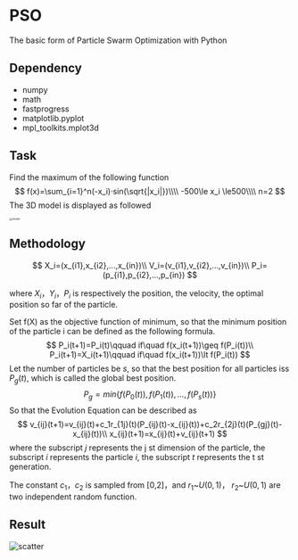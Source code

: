 # PSO

The basic form of Particle Swarm Optimization with Python

## Dependency

- numpy
- math
- fastprogress
- matplotlib.pyplot
- mpl_toolkits.mplot3d

## Task

Find the maximum of the following function
$$
f(x)=\sum_{i=1}^n(-x_i)·sin(\sqrt{|x_i|})\\\\
-500\le x_i \le500\\\\
n=2
$$
The 3D model is displayed as followed

<img src="http://typora-jackeymiao.oss-cn-beijing.aliyuncs.com/img/model.png" alt="model" style="zoom: 33%;" />

## Methodology

$$
X_i=(x_{i1},x_{i2},...,x_{in})\\
V_i=(v_{i1},v_{i2},...,v_{in})\\
P_i=(p_{i1},p_{i2},...,p_{in})
$$

where $X_i$，$Y_i$，$P_i$ is respectively the position, the velocity, the optimal position so far of the particle.

Set f(X) as the objective function of minimum, so that the minimum position of the particle i can be defined as the following formula.
$$
P_i(t+1)=P_i(t)\qquad if\quad f(x_i(t+1))\geq f(P_i(t))\\
P_i(t+1)=X_i(t+1)\qquad if\quad f(x_i(t+1))\lt f(P_i(t))
$$
Let the number of particles be $s$, so that the best position for all particles iss $P_g(t)$, which is called the global best position.
$$
P_g=min\{f(P_0(t)),f(P_1(t)),...,f(P_s(t))\}
$$
So that the Evolution Equation can be described as
$$
v_{ij}(t+1)=v_{ij}(t)+c_1r_{1j}(t)(P_{ij}(t)-x_{ij}(t))+c_2r_{2j}(t)(P_{gj}(t)-x_{ij}(t))\\
x_{ij}(t+1)=x_{ij}(t)+v_{ij}(t+1)
$$
where the subscript $j$ represents the j st dimension of the particle, the subscript $i$ represents the particle $i$, the subscript $t$ represents the t st generation.

The constant $c_1$，$c_2$ is sampled from [0,2]，and $r_1$~$U(0,1)$， $r_2$~$U(0,1)$ are two independent random function.

## Result

![scatter](http://typora-jackeymiao.oss-cn-beijing.aliyuncs.com/img/scatter.png)
